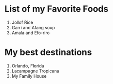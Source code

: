 # List of my Favorite Foods
1. Jollof Rice
2. Garri and Afang soup
3. Amala and Efo-riro

# My best destinations
1. Orlando, Florida
2. Lacampagne Tropicana
3. My Family House
